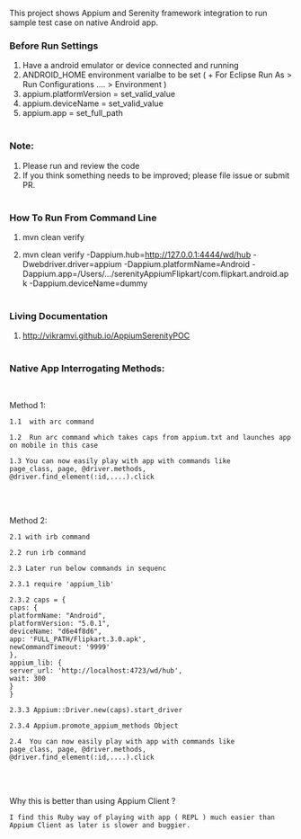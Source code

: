 This project shows Appium and Serenity framework integration to run sample test case on native Android app.

### Before Run Settings

1.  Have a android emulator or device connected and running
2.  ANDROID_HOME environment varialbe to be set ( + For Eclipse Run As > Run Configurations .... > Environment )
3.  appium.platformVersion  =  set_valid_value
4.  appium.deviceName  =  set_valid_value
5.  appium.app  =  set_full_path
<br><br>


### Note:

1. Please run and review the code
2. If you think something needs to be improved; please file issue or submit PR.
<br><br>


### How To Run From Command Line

1. mvn clean verify

2.  mvn clean verify -Dappium.hub=http://127.0.0.1:4444/wd/hub -Dwebdriver.driver=appium -Dappium.platformName=Android -Dappium.app=/Users/.../serenityAppiumFlipkart/com.flipkart.android.apk -Dappium.deviceName=dummy
<br><br>


### Living Documentation

1. http://vikramvi.github.io/AppiumSerenityPOC
<br><br>





###  Native App Interrogating Methods:
<br>

Method 1:

	1.1  with arc command

	1.2  Run arc command which takes caps from appium.txt and launches app on mobile in this case

	1.3 You can now easily play with app with commands like
	page_class, page, @driver.methods,  @driver.find_element(:id,....).click
<br><br>

Method 2:

	2.1 with irb command

	2.2 run irb command

	2.3 Later run below commands in sequenc

	2.3.1 require 'appium_lib'

	2.3.2 caps = {
	caps: {
	platformName: "Android",
	platformVersion: "5.0.1",
	deviceName: "d6e4f8d6",
	app: 'FULL_PATH/Flipkart.3.0.apk',
	newCommandTimeout: '9999'
	},
	appium_lib: {
	server_url: 'http://localhost:4723/wd/hub',
	wait: 300
	}
	}

	2.3.3 Appium::Driver.new(caps).start_driver

	2.3.4 Appium.promote_appium_methods Object

	2.4  You can now easily play with app with commands like
	page_class, page, @driver.methods,  @driver.find_element(:id,....).click
<br><br>


Why this is better than using Appium Client ?

	I find this Ruby way of playing with app ( REPL ) much easier than Appium Client as later is slower and buggier.
